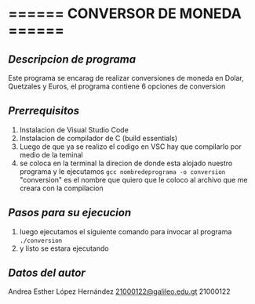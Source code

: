 # **====== CONVERSOR DE MONEDA ======** 

## *Descripcion de programa*
Este programa se encarag de realizar conversiones de moneda en Dolar, Quetzales y Euros, el programa contiene 6 opciones de conversion 

## *Prerrequisitos*
1. Instalacion de Visual Studio Code 
2. Instalacion de compilador de C (build essentials)
3. Luego de que ya se realizo el codigo en VSC hay que compilarlo por medio de la teminal 
4. se coloca en la terminal la direcion de donde esta alojado nuestro programa y le ejecutamos `gcc nombredeprograma -o conversion` "conversion" es el nombre que quiero que le coloco al archivo que me creara con la compilacion 

## *Pasos para su ejecucion* 
1. luego ejecutamos el siguiente comando para invocar al programa `./conversion`
2. y listo se estara ejecutando 

## *Datos del autor* 
Andrea Esther López Hernández
21000122@galileo.edu.gt
21000122
